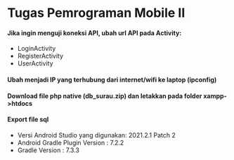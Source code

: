 # Tugas Pemrograman Mobile II 
#### Jika ingin menguji koneksi API, ubah url API pada Activity:
* LoginActivity
* RegisterActivity
* UserActivity
#### Ubah menjadi IP yang terhubung dari internet/wifi ke laptop (ipconfig)
#### Download file php native (db_surau.zip) dan letakkan pada folder xampp->htdocs 
#### Export file sql

* Versi Android Studio yang digunakan: 2021.2.1 Patch 2
* Android Gradle Plugin Version : 7.2.2
* Gradle Version : 7.3.3

